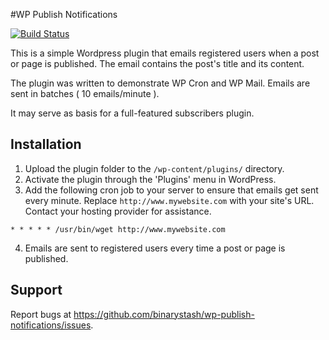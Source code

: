 #WP Publish Notifications

[![Build Status](https://travis-ci.org/binarystash/wp-publish-notifications.svg?branch=master)](https://travis-ci.org/binarystash/wp-publish-notifications)

This is a simple Wordpress plugin that emails registered users when a post or page is published. The email contains the post's title and its content. 

The plugin was written to demonstrate WP Cron and WP Mail. Emails are sent in batches ( 10 emails/minute ).

It may serve as basis for a full-featured subscribers plugin.

## Installation

1. Upload the plugin folder to the `/wp-content/plugins/` directory.
2. Activate the plugin through the 'Plugins' menu in WordPress.
3. Add the following cron job to your server to ensure that emails get sent every minute. Replace `http://www.mywebsite.com` with your site's URL. Contact your hosting provider for assistance.

  ```
  * * * * * /usr/bin/wget http://www.mywebsite.com
  ```

4. Emails are sent to registered users every time a post or page is published.

## Support

Report bugs at https://github.com/binarystash/wp-publish-notifications/issues.
